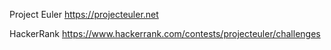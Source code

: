 Project Euler https://projecteuler.net

HackerRank https://www.hackerrank.com/contests/projecteuler/challenges
